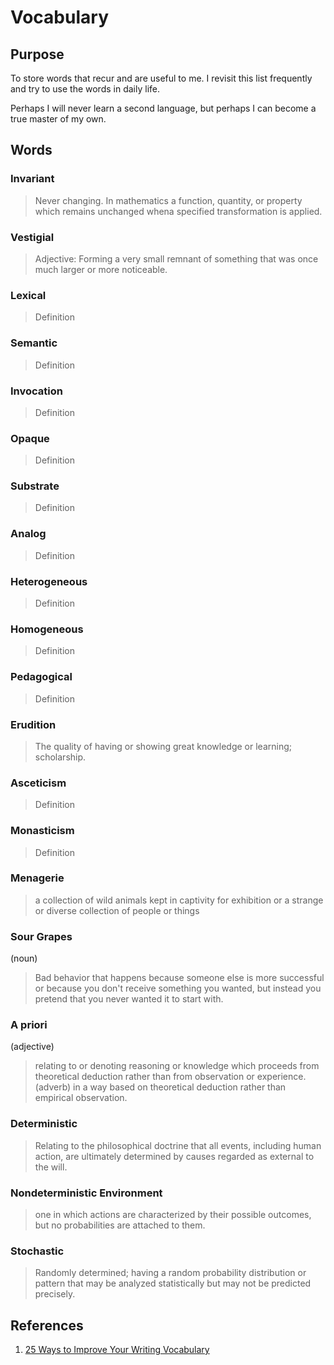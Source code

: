 # Vocabulary

## Purpose
To store words that recur and are useful to me. I revisit this list frequently and try to use the words in daily life.

Perhaps I will never learn a second language, but perhaps I can become a true master of my own. 

## Words

### Invariant
> Never changing. In mathematics a function, quantity, or property which remains unchanged whena  specified transformation is applied. 

### Vestigial
> Adjective: Forming a very small remnant of something that was once much larger or more noticeable. 

### Lexical
> Definition

### Semantic
> Definition

### Invocation
> Definition

### Opaque
> Definition

### Substrate
> Definition
 
### Analog
> Definition

### Heterogeneous
> Definition

### Homogeneous
> Definition

### Pedagogical
> Definition

### Erudition
> The quality of having or showing great knowledge or learning; scholarship.

### Asceticism
> Definition

### Monasticism
> Definition

### Menagerie
> a collection of wild animals kept in captivity for exhibition or a strange or diverse collection of people or things

### Sour Grapes
(noun)
> Bad behavior that happens because someone else is more successful or because you don't receive something you wanted, but instead you pretend that you never wanted it to start with.

### A priori
(adjective)
> relating to or denoting reasoning or knowledge which proceeds from theoretical deduction rather than from observation or experience.
(adverb)
> in a way based on theoretical deduction rather than empirical observation.

### Deterministic
> Relating to the philosophical doctrine that all events, including human action, are ultimately determined by causes regarded as external to the will.

### Nondeterministic Environment
> one in which actions are  characterized by their possible outcomes, but no probabilities are attached to them.

### Stochastic
> Randomly determined; having a random probability distribution or pattern that may be analyzed statistically but may not be predicted precisely.

## References
  1. [25 Ways to Improve Your Writing Vocabulary](https://wordcounter.net/blog/2014/01/22/1027_25-ways-to-improve-your-writing-vocabulary.html)
